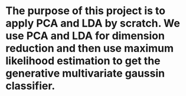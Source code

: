 # The purpose of this project is to apply PCA and LDA by scratch. We use PCA and LDA for dimension reduction and then use maximum likelihood estimation to get the generative multivariate gaussin classifier. 
